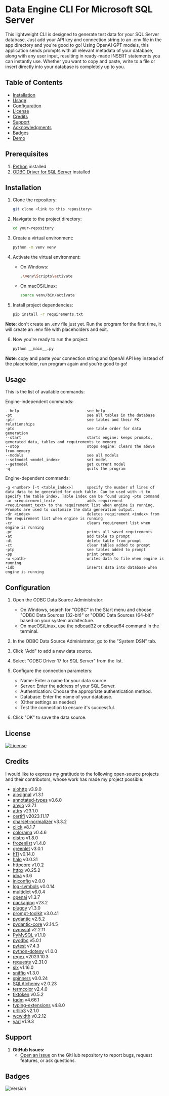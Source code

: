 # Data Engine CLI For Microsoft SQL Server

This lightweight CLI is designed to generate test data for your SQL Server database. Just add your API key and connection string to an .env file in the app directory and you're good to go! Using OpenAI GPT models, this application sends prompts with all relevant metadata of your database, along with any user input, resulting in ready-made INSERT statements you can instantly use. Whether you want to copy and paste, write to a file or insert directly into your database is completely up to you.

## Table of Contents

- [Installation](#installation)
- [Usage](#usage)
- [Configuration](#configuration)
- [License](#license)
- [Credits](#credits)
- [Support](#support)
- [Acknowledgments](#acknowledgments)
- [Badges](#badges)
- [Demo](#demo)

## Prerequisites

1. [Python](https://www.python.org/downloads/) installed
2. [ODBC Driver for SQL Server](https://learn.microsoft.com/en-us/sql/connect/odbc/download-odbc-driver-for-sql-server?view=sql-server-ver16#download-for-windows) installed

## Installation

1. Clone the repository:

   ```bash
   git clone <link to this repository>
   ```

2. Navigate to the project directory:

   ```bash
   cd your-repository
   ```

3. Create a virtual environment:

   ```bash
   python -m venv venv
   ```

4. Activate the virtual environment:

   - On Windows:

     ```bash
     .\venv\Scripts\activate
     ```

   - On macOS/Linux:

     ```bash
     source venv/bin/activate
     ```

5. Install project dependencies:

   ```bash
   pip install -r requirements.txt
   ```

**Note**: don't create an .env file just yet. Run the program for the first time, it will create an .env file with placeholders and exit.

6. Now you're ready to run the project:

   ```bash
   python __main__.py
   ```

**Note**: copy and paste your connection string and OpenAI API key instead of the placeholder, run program again and you're good to go!

## Usage

This is the list of available commands:

Engine-independent commands:

    --help                              see help
    -pt                                 see all tables in the database
    -ptr                                see tables and their FK relationships
    -pto                                see table order for data generation
    --start                             starts engine: keeps prompts, generated data, tables and requirements to memory
    --stop                              stops engine: clears the above from memory
    --models                            see all models
    --setmodel <model_index>            set model
    --getmodel                          get current model
    -q                                  quits the program

Engine-dependent commands:

    -g <number> [-t <table_index>]      specify the number of lines of data data to be generated for each table. Can be used with -t to specify the table index. Table index can be found using -pto command
    -ar <requirement_text>              adds requirement <requirement_text> to the requirement list when engine is running. Prompts are used to customize the data generation output.
    -dr <index>                         deletes requirement <index> from the requirement list when engine is running
    -cr                                 clears requirement list when engine is running
    -pr                                 prints all saved requirements
    -at                                 add table to prompt
    -dt                                 delete table from prompt
    -ct                                 clear tables added to prompt
    -ptp                                see tables added to prompt
    -pp                                 print prompt
    -w <path>                           writes data to file when engine is running
    -idb                                inserts data into database when engine is running

## Configuration

1. Open the ODBC Data Source Administrator:

   - On Windows, search for "ODBC" in the Start menu and choose "ODBC Data Sources (32-bit)" or "ODBC Data Sources (64-bit)" based on your system architecture.
   - On macOS/Linux, use the odbcad32 or odbcad64 command in the terminal.

2. In the ODBC Data Source Administrator, go to the "System DSN" tab.

3. Click "Add" to add a new data source.

4. Select "ODBC Driver 17 for SQL Server" from the list.

5. Configure the connection parameters:

   - Name: Enter a name for your data source.
   - Server: Enter the address of your SQL Server.
   - Authentication: Choose the appropriate authentication method.
   - Database: Enter the name of your database.
   - (Other settings as needed)
   - Test the connection to ensure it's successful.

6. Click "OK" to save the data source.

## License

[![License](https://img.shields.io/badge/License-CC%20BY--NC--SA%204.0-blue.svg)](https://creativecommons.org/licenses/by-nc-sa/4.0/)

## Credits

I would like to express my gratitude to the following open-source projects and their contributors, whose work has made my project possible:

- [aiohttp](https://github.com/aio-libs/aiohttp) v3.9.0
- [aiosignal](https://github.com/python-trio/aiosignal) v1.3.1
- [annotated-types](https://github.com/python/peps/pull/1145) v0.6.0
- [anyio](https://github.com/agronholm/anyio) v3.7.1
- [attrs](https://github.com/python-attrs/attrs) v23.1.0
- [certifi](https://github.com/certifi/python-certifi) v2023.11.17
- [charset-normalizer](https://github.com/Drekin/charset_normalizer) v3.3.2
- [click](https://github.com/pallets/click) v8.1.7
- [colorama](https://github.com/tartley/colorama) v0.4.6
- [distro](https://github.com/nir0s/distro) v1.8.0
- [frozenlist](https://github.com/freshcat/frozenlist) v1.4.0
- [greenlet](https://github.com/python-greenlet/greenlet) v3.0.1
- [h11](https://github.com/python-hyper/h11) v0.14.0
- [halo](https://github.com/manrajgrover/halo) v0.0.31
- [httpcore](https://github.com/encode/httpcore) v1.0.2
- [httpx](https://github.com/encode/httpx) v0.25.2
- [idna](https://github.com/kjd/idna) v3.6
- [iniconfig](https://github.com/matrix-org/python-iniconfig) v2.0.0
- [log-symbols](https://github.com/sindresorhus/log-symbols) v0.0.14
- [multidict](https://github.com/aio-libs/multidict) v6.0.4
- [openai](https://github.com/openai/openai) v1.3.7
- [packaging](https://github.com/pypa/packaging) v23.2
- [pluggy](https://github.com/pytest-dev/pluggy) v1.3.0
- [prompt-toolkit](https://github.com/prompt-toolkit/python-prompt-toolkit) v3.0.41
- [pydantic](https://github.com/samuelcolvin/pydantic) v2.5.2
- [pydantic-core](https://github.com/samuelcolvin/pydantic-core) v2.14.5
- [pymssql](https://github.com/pymssql/pymssql) v2.2.11
- [PyMySQL](https://github.com/PyMySQL/PyMySQL) v1.1.0
- [pyodbc](https://github.com/mkleehammer/pyodbc) v5.0.1
- [pytest](https://github.com/pytest-dev/pytest) v7.4.3
- [python-dotenv](https://github.com/theskumar/python-dotenv) v1.0.0
- [regex](https://github.com/python/regex) v2023.10.3
- [requests](https://github.com/psf/requests) v2.31.0
- [six](https://github.com/benjaminp/six) v1.16.0
- [sniffio](https://github.com/python-trio/sniffio) v1.3.0
- [spinners](https://github.com/ionelmc/python-spinners) v0.0.24
- [SQLAlchemy](https://github.com/sqlalchemy/sqlalchemy) v2.0.23
- [termcolor](https://github.com/hfeeki/termcolor) v2.4.0
- [tiktoken](https://github.com/boudinfl/tiktoken) v0.5.2
- [tqdm](https://github.com/tqdm/tqdm) v4.66.1
- [typing-extensions](https://github.com/python/typing) v4.8.0
- [urllib3](https://github.com/urllib3/urllib3) v2.1.0
- [wcwidth](https://github.com/jquast/wcwidth) v0.2.12
- [yarl](https://github.com/aio-libs/yarl) v1.9.3

## Support

1. **GitHub Issues:**
   - [Open an issue](https://github.com/your-username/your-repo/issues) on the GitHub repository to report bugs, request features, or ask questions.

## Badges

![Version](https://img.shields.io/badge/Version-1.0.0-brightgreen.svg)
